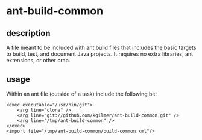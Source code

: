 # ant-build-common
## description
A file meant to be included with ant build files that includes the basic targets to build, test, and document Java projects.  It requires no extra libraries, ant extensions, or other crap.

## usage
Within an ant file (outside of a task) include the following bit:

    <exec executable="/usr/bin/git">
    	<arg line="clone" />
    	<arg line="git://github.com/kgilmer/ant-build-common.git" />
    	<arg line="/tmp/ant-build-common" />
    </exec>
    <import file="/tmp/ant-build-common/build-common.xml"/>
